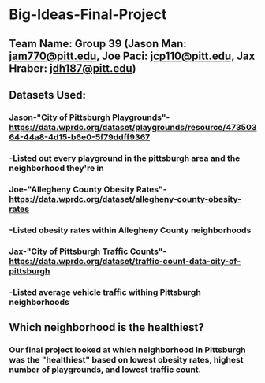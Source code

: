 # Big-Ideas-Final-Project
## Team Name: Group 39 (Jason Man: jam770@pitt.edu, Joe Paci: jcp110@pitt.edu, Jax Hraber: jdh187@pitt.edu)

## Datasets Used:
### Jason-"City of Pittsburgh Playgrounds"-https://data.wprdc.org/dataset/playgrounds/resource/47350364-44a8-4d15-b6e0-5f79ddff9367
 ### -Listed out every playground in the pittsburgh area and the neighborhood they're in
### Joe-"Allegheny County Obesity Rates"-https://data.wprdc.org/dataset/allegheny-county-obesity-rates
###  -Listed obesity rates within Allegheny County neighborhoods
### Jax-"City of Pittsburgh Traffic Counts"-https://data.wprdc.org/dataset/traffic-count-data-city-of-pittsburgh
 ### -Listed average vehicle traffic withing Pittsburgh neighborhoods
  
 ## Which neighborhood is the healthiest?
 ### Our final project looked at which neighborhood in Pittsburgh was the "healthiest" based on lowest obesity rates, highest number of playgrounds, and lowest traffic count.
 


